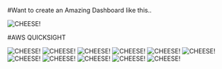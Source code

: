 #Want to create an Amazing Dashboard like this..

![CHEESE!](Dashboard.jpg)


#AWS QUICKSIGHT

![CHEESE!](images/1.jpg)
![CHEESE!](images/2.jpg)
![CHEESE!](images/3.jpg)
![CHEESE!](images/4.jpg)
![CHEESE!](images/5.jpg)
![CHEESE!](images/6.jpg)
![CHEESE!](images/7.jpg)
![CHEESE!](images/8.jpg)
![CHEESE!](images/9.jpg)
![CHEESE!](images/10.jpg)
![CHEESE!](images/11.jpg)
